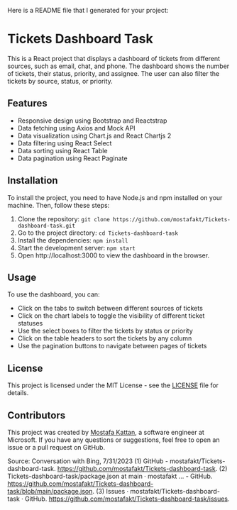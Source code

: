 Here is a README file that I generated for your project:

# Tickets Dashboard Task

This is a React project that displays a dashboard of tickets from different sources, such as email, chat, and phone. The dashboard shows the number of tickets, their status, priority, and assignee. The user can also filter the tickets by source, status, or priority.

## Features

- Responsive design using Bootstrap and Reactstrap
- Data fetching using Axios and Mock API
- Data visualization using Chart.js and React Chartjs 2
- Data filtering using React Select
- Data sorting using React Table
- Data pagination using React Paginate

## Installation

To install the project, you need to have Node.js and npm installed on your machine. Then, follow these steps:

1. Clone the repository: `git clone https://github.com/mostafakt/Tickets-dashboard-task.git`
2. Go to the project directory: `cd Tickets-dashboard-task`
3. Install the dependencies: `npm install`
4. Start the development server: `npm start`
5. Open http://localhost:3000 to view the dashboard in the browser.

## Usage

To use the dashboard, you can:

- Click on the tabs to switch between different sources of tickets
- Click on the chart labels to toggle the visibility of different ticket statuses
- Use the select boxes to filter the tickets by status or priority
- Click on the table headers to sort the tickets by any column
- Use the pagination buttons to navigate between pages of tickets

## License

This project is licensed under the MIT License - see the [LICENSE](https://github.com/mostafakt/Tickets-dashboard-task/blob/main/LICENSE) file for details.

## Contributors

This project was created by [Mostafa Kattan](https://github.com/mostafakt), a software engineer at Microsoft. If you have any questions or suggestions, feel free to open an issue or a pull request on GitHub.

Source: Conversation with Bing, 7/31/2023
(1) GitHub - mostafakt/Tickets-dashboard-task. https://github.com/mostafakt/Tickets-dashboard-task.
(2) Tickets-dashboard-task/package.json at main · mostafakt ... - GitHub. https://github.com/mostafakt/Tickets-dashboard-task/blob/main/package.json.
(3) Issues · mostafakt/Tickets-dashboard-task · GitHub. https://github.com/mostafakt/Tickets-dashboard-task/issues.
